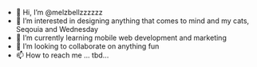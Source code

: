 - 👋 Hi, I’m @melzbellzzzzzz
- 👀 I’m interested in designing anything that comes to mind and my cats, Seqouia and Wednesday
- 🌱 I’m currently learning mobile web development and marketing
- 💞️ I’m looking to collaborate on anything fun
- 📫 How to reach me ... tbd...

<!---
melzbellzzzzzz/melzbellzzzzzz is a ✨ special ✨ repository because its `README.md` (this file) appears on your GitHub profile.
You can click the Preview link to take a look at your changes.
--->
